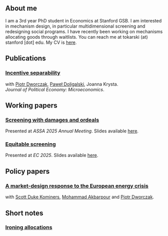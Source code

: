 ## About me

I am a 3rd year PhD student in Economics at Stanford GSB. I am interested in mechanism design, in particular multidimensional screening and redesigning social programs. I have recently been working on mechanisms allocating goods through waitlists. You can reach me at tokarski (at) stanford [dot] edu. My CV is [here](https://ftokarski.github.io/CV/FTCV.pdf).

## Publications

### [Incentive separability](https://ftokarski.github.io/papers/Incentive-separability.pdf)
with [Piotr Dworczak](https://sites.northwestern.edu/dworczak/), [Paweł Doligalski](https://pdoligalski.github.io/), Joanna Krysta.  
_Journal of Political Economy: Microeconomics_.

## Working papers

### [Screening with damages and ordeals](FT_DO.pdf)
Presented at _ASSA 2025 Annual Meeting_. Slides available [here](https://ftokarski.github.io/papers/FT_DO_slides.pdf).

### [Equitable screening](https://arxiv.org/abs/2402.08781)
Presented at _EC 2025_. Slides available [here](https://ftokarski.github.io/papers/Equity_slides.pdf).

## Policy papers

### [A market-design response to the European energy crisis](https://ftokarski.github.io/papers/Energy.pdf)
with [Scott Duke Kominers](http://www.scottkom.com/), [Mohammad Akbarpour](http://web.stanford.edu/~mohamwad/) and [Piotr Dworczak](https://sites.northwestern.edu/dworczak/). 

## Short notes

### [Ironing allocations](https://arxiv.org/abs/2402.11881)




